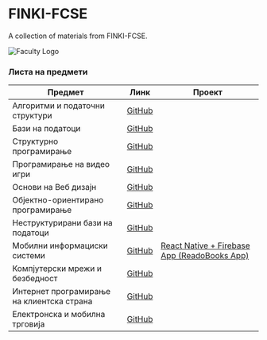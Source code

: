 # FINKI-FCSE
A collection of materials from FINKI-FCSE.

![Faculty Logo](https://skopje.wordcamp.org/2019/files/2019/10/Logo_FINKI_UKIM_EN.jpg)

### Листа на предмети

| Предмет                                   | Линк   | Проект                                 |
|-------------------------------------------|--------|--------------------------------------------------------|
| Алгоритми и податочни структури          | [GitHub](https://github.com/bojanstefanovski214005/FINKI-FCSE/tree/main/APS) |                                                        |
| Бази на податоци                | [GitHub](https://github.com/bojanstefanovski214005/FINKI-FCSE/tree/main/BNP) |                                                        |
| Структурно програмирање          | [GitHub](https://github.com/bojanstefanovski214005/FINKI-FCSE/tree/main/SP) |                                                        |
| Програмирање на видео игри               | [GitHub](https://github.com/bojanstefanovski214005/FINKI-FCSE/tree/main/PNVI/Labs) |                                                        |
| Основи на Веб дизајн         | [GitHub](https://github.com/bojanstefanovski214005/FINKI-FCSE/tree/main/ONVD) |                                                        |
| Објектно-ориентирано програмирање                | [GitHub](https://github.com/bojanstefanovski214005/FINKI-FCSE/tree/main/OOP) |                                                        |
| Неструктурирани бази на податоци          | [GitHub](https://github.com/bojanstefanovski214005/FINKI-FCSE/tree/main/NBNP) |                                                        |
| Мобилни информациски системи                | [GitHub](https://github.com/bojanstefanovski214005/FINKI-FCSE/tree/main/MIS) | [React Native + Firebase App (ReadoBooks App)](https://github.com/bojanstefanovski214005/FINKI-FCSE/tree/main/MIS/ProektnaZadaca)                                                       |
| Компјутерски мрежи и безбедност          | [GitHub](https://github.com/bojanstefanovski214005/FINKI-FCSE/tree/main/KMB) |                                                        |
| Интернет програмирање на клиентска страна               | [GitHub](https://github.com/bojanstefanovski214005/FINKI-FCSE/tree/main/IPNKS) |                                                        |
| Електронска и мобилна трговија         | [GitHub](https://github.com/bojanstefanovski214005) |                                                        |
